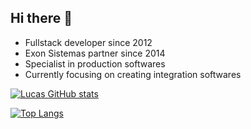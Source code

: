 ## Hi there 👋

- Fullstack developer since 2012
- Exon Sistemas partner since 2014
- Specialist in production softwares
- Currently focusing on creating integration softwares

[![Lucas GitHub stats](https://github-readme-stats-lucasschs-projects.vercel.app/api?username=lucassch)](https://github.com/lucassch/github-readme-stats)

[![Top Langs](https://github-readme-stats-lucasschs-projects.vercel.app/api/top-langs?username=lucassch)](https://github.com/lucassch/github-readme-stats)

<!--
**lucassch/lucassch** is a ✨ _special_ ✨ repository because its `README.md` (this file) appears on your GitHub profile.

Here are some ideas to get you started:

- 🔭 I’m currently working on ...
- 🌱 I’m currently learning ...
- 👯 I’m looking to collaborate on ...
- 🤔 I’m looking for help with ...
- 💬 Ask me about ...
- 📫 How to reach me: ...
- 😄 Pronouns: ...
- ⚡ Fun fact: ...
-->
